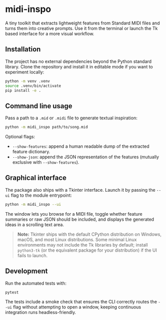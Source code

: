# midi-inspo

A tiny toolkit that extracts lightweight features from Standard MIDI files and
turns them into creative prompts. Use it from the terminal or launch the Tk
based interface for a more visual workflow.

## Installation

The project has no external dependencies beyond the Python standard library.
Clone the repository and install it in editable mode if you want to experiment
locally:

```bash
python -m venv .venv
source .venv/bin/activate
pip install -e .
```

## Command line usage

Pass a path to a `.mid` or `.midi` file to generate textual inspiration:

```bash
python -m midi_inspo path/to/song.mid
```

Optional flags:

- `--show-features`: append a human readable dump of the extracted feature
  dictionary.
- `--show-json`: append the JSON representation of the features (mutually
  exclusive with `--show-features`).

## Graphical interface

The package also ships with a Tkinter interface. Launch it by passing the
`--ui` flag to the module entrypoint:

```bash
python -m midi_inspo --ui
```

The window lets you browse for a MIDI file, toggle whether feature summaries or
raw JSON should be included, and displays the generated ideas in a scrolling
text area.

> **Note:** Tkinter ships with the default CPython distribution on Windows,
> macOS, and most Linux distributions. Some minimal Linux environments may not
> include the Tk libraries by default; install `python3-tk` (or the equivalent
> package for your distribution) if the UI fails to launch.

## Development

Run the automated tests with:

```bash
pytest
```

The tests include a smoke check that ensures the CLI correctly routes the
`--ui` flag without attempting to open a window, keeping continuous integration
runs headless-friendly.
